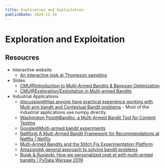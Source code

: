```yaml
---
title: Exploration and Exploitation
publishDate: 2024-11-14
---
```


# Exploration and Exploitation

## Resoucres

- Interactive website
  - [An interactive look at Thompson sampling](https://everyday-data-science.tigyog.app/a-b-testing)
- Slides
  - [CMU@Introduction to Multi-Armed Bandits & Bayesian Optimization](https://www.andrew.cmu.edu/course/18-847F/lectures/18687Nov182019.pdf)
  - [CMU@Exploration/Exploitation in Multi-armed Bandits](https://www.andrew.cmu.edu/course/10-403/slides/S19_lecture6_exploreexploitinbandits.pdf)
- Industrial Applications
  - [discussion@Has anyone have practical experience working with Multi arm bandit and Contextual Bandit problems](https://www.reddit.com/r/datascience/comments/w5zb7t/has_anyone_have_practical_experience_working_with/) - Most of the industrial applications use numpy directly.
  - [Washington Post@Bandito, a Multi-Armed Bandit Tool for Content Testing](https://web.archive.org/web/20161013134841/https://developer.washingtonpost.com/pb/blog/post/2016/02/08/bandito-a-multi-armed-bandit-tool-for-content-testing/)
  - [Google@Multi-armed bandit experiments](https://web.archive.org/web/20160629020545/https://support.google.com/analytics/answer/2844870?hl=en)
  - [Netflix@ A Multi-Armed Bandit Framework for Recommendations at Netflix | Netflix](https://www.youtube.com/watch?v=kY-BCNHd_dM)
  - [Multi-Armed Bandits and the Stitch Fix Experimentation Platform](https://multithreaded.stitchfix.com/blog/2020/08/05/bandits/)
  - [Amazon@A general approach to solving bandit problems](https://www.amazon.science/blog/a-general-approach-to-solving-bandit-problems)
  - [Bujak & Rusiecki: How we personalized onet.pl with multi-armed bandits | PyData Warsaw 2019](https://www.youtube.com/watch?v=Loe3D37UHlI)
